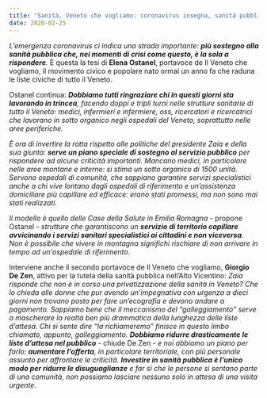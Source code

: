 ```yaml
---
title: "Sanità, Veneto che vogliamo: coronavirus insegna, sanità pubblica unica soluzione."
date: 2020-02-25
---
```


_L’emergenza coronavirus ci indica una strada importante: **più sostegno alla sanità pubblica che, nei momenti di crisi come questo, è la sola a rispondere**._ È questa la tesi di **Elena Ostanel**, portavoce de Il Veneto che vogliamo, il movimento civico e popolare nato ormai un anno fa che raduna le liste civiche di tutto il Veneto.

Ostanel continua: _**Dobbiamo tutti ringraziare chi in questi giorni sta lavorando in trincea**, facendo doppi e tripli turni nelle strutture sanitarie di tutto il Veneto: medici, infermieri e infermiere, oss, ricercatori e ricercatrici che lavorano in sotto organico negli ospedali del Veneto, soprattutto nelle aree periferiche._

_È ora di invertire la rotta rispetto alle politiche del presidente Zaia e della sua giunta: **serve un piano speciale di sostegno al servizio pubblico** per rispondere ad alcune criticità importanti. Mancano medici, in particolare nelle aree montane e interne: si stima un sotto organico di 1500 unità. Servono ospedali di comunità, che sappiano garantire servizi specialistici anche a chi vive lontano dagli ospedali di riferimento e un’assistenza domiciliare più capillare ed efficace: erano stati promessi, ma non sono mai stati realizzati._

_Il modello è quello delle Case della Salute in Emilia Romagna_ - propone Ostanel - _strutture che garantiscono un **servizio di territorio capillare avvicinando i servizi sanitari specialistici ai cittadini e non viceversa**. Non è possibile che vivere in montagna significhi rischiare di non arrivare in tempo ad un'ospedale di riferimento_.

Interviene anche il secondo portavoce de Il Veneto che vogliamo, **Giorgio De Zen**, attivo per la tutela della sanità pubblica nell’Alto Vicentino: _Zaia risponde che non è in corso una privatizzazione della sanità in Veneto? Che lo chieda alle donne che pur avendo un’impegnativa con urgenza a dieci giorni non trovano posto per fare un’ecografia e devono andare a pagamento. Sappiamo bene che il meccanismo del “galleggiamento” serve a mascherare la realtà ben più drammatica della lunghezza delle liste d’attesa. Chi si sente dire “la richiameremo” finisce in questo limbo chiamato, appunto, galleggiamento. **Dobbiamo ridurre drasticamente le liste d’attesa nel pubblico**_ - chiude De Zen - _e noi abbiamo un piano per farlo: **aumentare l’offerta**, in particolare territoriale, con più personale assunto per affrontare le criticità. **Investire in sanità pubblica è l’unico modo per ridurre le disuguaglianze** e far sì che le persone si sentano parte di una comunità, non possiamo lasciare nessuno solo in attesa di una visita urgente_.